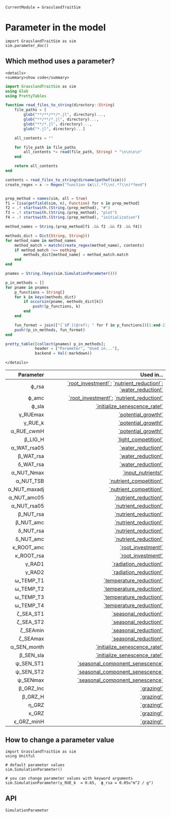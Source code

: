 ```@meta
CurrentModule = GrasslandTraitSim
```

# Parameter in the model

```@example
import GrasslandTraitSim as sim
sim.parameter_doc()
```

## Which method uses a parameter?
```@raw html
<details>
<summary>show code</summary>
```

```julia
import GrasslandTraitSim as sim
using Glob
using PrettyTables

function read_files_to_string(directory::String)
    file_paths = [
        glob("**/**/**/*.jl", directory)...,
        glob("**/**/*.jl", directory)...,
        glob("**/*.jl", directory)...,
        glob("*.jl", directory)...]

    all_contents = ""

    for file_path in file_paths
        all_contents *= read(file_path, String) * "\n\n\n\n"
    end

    return all_contents
end

contents = read_files_to_string(dirname(pathof(sim)))
create_regex = x -> Regex("function $x\\(.*?\\n(.*?\\n)*?end")


prep_method = names(sim, all = true)
f1 = [isa(getfield(sim, n), Function) for n in prep_method]
f2 = .! startswith.(String.(prep_method), "#")
f3 = .! startswith.(String.(prep_method), "plot")
f4 = .! startswith.(String.(prep_method), "initialization")

method_names = String.(prep_method[f1 .&& f2 .&& f3 .&& f4])

methods_dict = Dict{String, String}()
for method_name in method_names
    method_match = match(create_regex(method_name), contents)
    if method_match !== nothing
        methods_dict[method_name] = method_match.match
    end
end

pnames = String.(keys(sim.SimulationParameter()))

p_in_methods = []
for pname in pnames 
    p_functions = String[]             
    for k in keys(methods_dict)
        if occursin(pname, methods_dict[k])
            push!(p_functions, k)
        end
    end

    fun_format = join(["[`$f`](@ref); " for f in p_functions])[1:end-2]
    push!(p_in_methods, fun_format) 
end

pretty_table([collect(pnames) p_in_methods]; 
             header = ["Parameter", "Used in..."],       
             backend = Val(:markdown))
```

```@raw html
</details>
```

| **Parameter**  | **Used in...**                                                                                 |
|---------------:|-----------------------------------------------------------------------------------------------:|
| ϕ\_rsa         | [\`root\_investment!\`](@ref); [\`nutrient\_reduction!\`](@ref); [\`water\_reduction!\`](@ref) |
| ϕ\_amc         | [\`root\_investment!\`](@ref); [\`nutrient\_reduction!\`](@ref)                                |
| ϕ\_sla         | [\`initialize\_senescence\_rate!\`](@ref)                                                      |
| γ\_RUEmax      | [\`potential\_growth!\`](@ref)                                                                 |
| γ\_RUE\_k      | [\`potential\_growth!\`](@ref)                                                                 |
| α\_RUE\_cwmH   | [\`potential\_growth!\`](@ref)                                                                 |
| β\_LIG\_H      | [\`light\_competition!\`](@ref)                                                                |
| α\_WAT\_rsa05  | [\`water\_reduction!\`](@ref)                                                                  |
| β\_WAT\_rsa    | [\`water\_reduction!\`](@ref)                                                                  |
| δ\_WAT\_rsa    | [\`water\_reduction!\`](@ref)                                                                  |
| α\_NUT\_Nmax   | [\`input\_nutrients!\`](@ref)                                                                  |
| α\_NUT\_TSB    | [\`nutrient\_competition!\`](@ref)                                                             |
| α\_NUT\_maxadj | [\`nutrient\_competition!\`](@ref)                                                             |
| α\_NUT\_amc05  | [\`nutrient\_reduction!\`](@ref)                                                               |
| α\_NUT\_rsa05  | [\`nutrient\_reduction!\`](@ref)                                                               |
| β\_NUT\_rsa    | [\`nutrient\_reduction!\`](@ref)                                                               |
| β\_NUT\_amc    | [\`nutrient\_reduction!\`](@ref)                                                               |
| δ\_NUT\_rsa    | [\`nutrient\_reduction!\`](@ref)                                                               |
| δ\_NUT\_amc    | [\`nutrient\_reduction!\`](@ref)                                                               |
| κ\_ROOT\_amc   | [\`root\_investment!\`](@ref)                                                                  |
| κ\_ROOT\_rsa   | [\`root\_investment!\`](@ref)                                                                  |
| γ\_RAD1        | [\`radiation\_reduction!\`](@ref)                                                              |
| γ\_RAD2        | [\`radiation\_reduction!\`](@ref)                                                              |
| ω\_TEMP\_T1    | [\`temperature\_reduction!\`](@ref)                                                            |
| ω\_TEMP\_T2    | [\`temperature\_reduction!\`](@ref)                                                            |
| ω\_TEMP\_T3    | [\`temperature\_reduction!\`](@ref)                                                            |
| ω\_TEMP\_T4    | [\`temperature\_reduction!\`](@ref)                                                            |
| ζ\_SEA\_ST1    | [\`seasonal\_reduction!\`](@ref)                                                               |
| ζ\_SEA\_ST2    | [\`seasonal\_reduction!\`](@ref)                                                               |
| ζ\_SEAmin      | [\`seasonal\_reduction!\`](@ref)                                                               |
| ζ\_SEAmax      | [\`seasonal\_reduction!\`](@ref)                                                               |
| α\_SEN\_month  | [\`initialize\_senescence\_rate!\`](@ref)                                                      |
| β\_SEN\_sla    | [\`initialize\_senescence\_rate!\`](@ref)                                                      |
| ψ\_SEN\_ST1    | [\`seasonal\_component\_senescence\`](@ref)                                                    |
| ψ\_SEN\_ST2    | [\`seasonal\_component\_senescence\`](@ref)                                                    |
| ψ\_SENmax      | [\`seasonal\_component\_senescence\`](@ref)                                                    |
| β\_GRZ\_lnc    | [\`grazing!\`](@ref)                                                                           |
| β\_GRZ\_H      | [\`grazing!\`](@ref)                                                                           |
| η\_GRZ         | [\`grazing!\`](@ref)                                                                           |
| κ\_GRZ         | [\`grazing!\`](@ref)                                                                           |
| ϵ\_GRZ\_minH   | [\`grazing!\`](@ref)                                                                           |




## How to change a parameter value

```@example
import GrasslandTraitSim as sim
using Unitful

# default parameter values
sim.SimulationParameter() 

# you can change parameter values with keyword arguments
sim.SimulationParameter(γ_RUE_k  = 0.65,  ϕ_rsa = 0.05u"m^2 / g")
```

## API

```@docs
SimulationParameter
```

